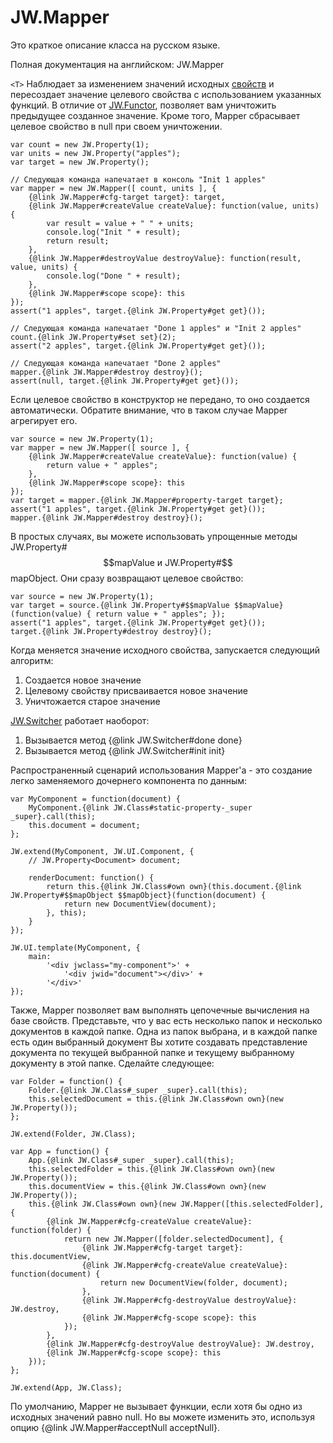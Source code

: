 ﻿# JW.Mapper

Это краткое описание класса на русском языке.

Полная документация на английском: JW.Mapper

`<T>` Наблюдает за изменением значений исходных [свойств](#!/guide/rujwproperty) и пересоздает значение целевого
свойства с использованием указанных функций. В отличие от [JW.Functor](#!/guide/rujwfunctor), позволяет вам уничтожить
предыдущее созданное значение. Кроме того, Mapper сбрасывает целевое свойство в null при своем уничтожении.

    var count = new JW.Property(1);
    var units = new JW.Property("apples");
    var target = new JW.Property();

    // Следующая команда напечатает в консоль "Init 1 apples"
    var mapper = new JW.Mapper([ count, units ], {
        {@link JW.Mapper#cfg-target target}: target,
        {@link JW.Mapper#createValue createValue}: function(value, units) {
            var result = value + " " + units;
            console.log("Init " + result);
            return result;
        },
        {@link JW.Mapper#destroyValue destroyValue}: function(result, value, units) {
            console.log("Done " + result);
        },
        {@link JW.Mapper#scope scope}: this
    });
    assert("1 apples", target.{@link JW.Property#get get}());

    // Следующая команда напечатает "Done 1 apples" и "Init 2 apples"
    count.{@link JW.Property#set set}(2);
    assert("2 apples", target.{@link JW.Property#get get}());

    // Следующая команда напечатает "Done 2 apples"
    mapper.{@link JW.Mapper#destroy destroy}();
    assert(null, target.{@link JW.Property#get get}());

Если целевое свойство в конструктор не передано, то оно создается автоматически.
Обратите внимание, что в таком случае Mapper агрегирует его.

    var source = new JW.Property(1);
    var mapper = new JW.Mapper([ source ], {
        {@link JW.Mapper#createValue createValue}: function(value) {
            return value + " apples";
        },
        {@link JW.Mapper#scope scope}: this
    });
    var target = mapper.{@link JW.Mapper#property-target target};
    assert("1 apples", target.{@link JW.Property#get get}());
    mapper.{@link JW.Mapper#destroy destroy}();

В простых случаях, вы можете использовать упрощенные методы JW.Property#$$mapValue и JW.Property#$$mapObject. Они сразу возвращают целевое свойство:

    var source = new JW.Property(1);
    var target = source.{@link JW.Property#$$mapValue $$mapValue}(function(value) { return value + " apples"; });
    assert("1 apples", target.{@link JW.Property#get get}());
    target.{@link JW.Property#destroy destroy}();

Когда меняется значение исходного свойства, запускается следующий алгоритм:

1. Создается новое значение
1. Целевому свойству присваивается новое значение
1. Уничтожается старое значение

[JW.Switcher](#!/guide/rujwswitcher) работает наоборот:

1. Вызывается метод {@link JW.Switcher#done done}
1. Вызывается метод {@link JW.Switcher#init init}

Распространенный сценарий использования Mapper'а - это создание легко заменяемого дочернего компонента по данным:

    var MyComponent = function(document) {
        MyComponent.{@link JW.Class#static-property-_super _super}.call(this);
        this.document = document;
    };
    
    JW.extend(MyComponent, JW.UI.Component, {
        // JW.Property<Document> document;
        
        renderDocument: function() {
            return this.{@link JW.Class#own own}(this.document.{@link JW.Property#$$mapObject $$mapObject}(function(document) {
                return new DocumentView(document);
            }, this);
        }
    });
    
    JW.UI.template(MyComponent, {
        main:
            '<div jwclass="my-component">' +
                '<div jwid="document"></div>' +
            '</div>'
    });

Также, Mapper позволяет вам выполнять цепочечные вычисления на базе свойств. Представьте, что у вас есть несколько
папок и несколько документов в каждой папке. Одна из папок выбрана, и в каждой папке есть один выбранный документ
Вы хотите создавать представление документа по текущей выбранной папке и текущему выбранному документу в этой
папке. Сделайте следующее:

    var Folder = function() {
        Folder.{@link JW.Class#_super _super}.call(this);
        this.selectedDocument = this.{@link JW.Class#own own}(new JW.Property());
    };
    
    JW.extend(Folder, JW.Class);
    
    var App = function() {
        App.{@link JW.Class#_super _super}.call(this);
        this.selectedFolder = this.{@link JW.Class#own own}(new JW.Property());
        this.documentView = this.{@link JW.Class#own own}(new JW.Property());
        this.{@link JW.Class#own own}(new JW.Mapper([this.selectedFolder], {
            {@link JW.Mapper#cfg-createValue createValue}: function(folder) {
                return new JW.Mapper([folder.selectedDocument], {
                    {@link JW.Mapper#cfg-target target}: this.documentView,
                    {@link JW.Mapper#cfg-createValue createValue}: function(document) {
                        return new DocumentView(folder, document);
                    },
                    {@link JW.Mapper#cfg-destroyValue destroyValue}: JW.destroy,
                    {@link JW.Mapper#cfg-scope scope}: this
                });
            },
            {@link JW.Mapper#cfg-destroyValue destroyValue}: JW.destroy,
            {@link JW.Mapper#cfg-scope scope}: this
        }));
    };
    
    JW.extend(App, JW.Class);

По умолчанию, Mapper не вызывает функции, если хотя бы одно из исходных значений равно null. Но вы можете изменить это,
используя опцию {@link JW.Mapper#acceptNull acceptNull}.
